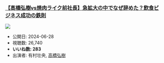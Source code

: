 ### [【高橋弘樹vs焼肉ライク前社長】急拡大の中でなぜ辞めた？飲食ビジネス成功の鉄則](https://www.youtube.com/watch?v=WV_VXDy0rQM)
[![](https://img.youtube.com/vi/WV_VXDy0rQM/sddefault.jpg)](https://www.youtube.com/watch?v=WV_VXDy0rQM)
-   公開日: 2024-06-28
-   視聴数: 26,740
-   **いいね数: 283**
-   出演者: 有村壮央, [高橋弘樹](/rehacq_fan/people/高橋弘樹 "wikilink")
